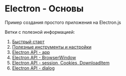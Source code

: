 # Electron - Основы
Пример создания простого приложения на Electron.js

Ветки с полезной информацией:
1. [Быстрый старт]
2. [Полезные инструменты и настройки]
3. [Electron API - app]
4. [Electron API - BrowserWindow]
5. [Electron API - session, Cookies, DownloadItem]
6. [Electron API - dialog]

[Быстрый старт]: https://github.com/NetWorkRoom/electron-start/tree/start 
[Полезные инструменты и настройки]: https://github.com/NetWorkRoom/electron-start/tree/tools
[Electron API - app]: https://github.com/NetWorkRoom/electron-start/tree/app
[Electron API - BrowserWindow]: https://github.com/NetWorkRoom/electron-start/tree/browserwindow
[Electron API - session, Cookies, DownloadItem]: https://github.com/NetWorkRoom/electron-start/tree/session
[Electron API - dialog]: https://github.com/NetWorkRoom/electron-start/tree/dialog

